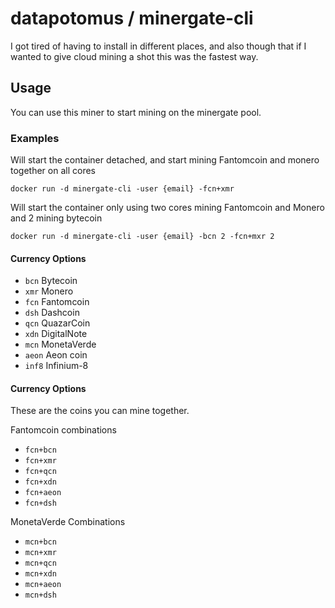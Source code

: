 # datapotomus / minergate-cli

I got tired of having to install in different places, and also though that if I wanted to give cloud mining a shot this was the fastest way.

## Usage
You can use this miner to start mining on the minergate pool.

### Examples

Will start the container detached, and start mining Fantomcoin and monero together on all cores
```
docker run -d minergate-cli -user {email} -fcn+xmr
```

Will start the container only using two cores mining Fantomcoin and Monero and 2 mining bytecoin
```
docker run -d minergate-cli -user {email} -bcn 2 -fcn+mxr 2
```


#### Currency Options
- `bcn`  Bytecoin
- `xmr`  Monero
- `fcn`  Fantomcoin
- `dsh`  Dashcoin
- `qcn`  QuazarCoin
- `xdn`  DigitalNote
- `mcn`  MonetaVerde
- `aeon` Aeon coin
- `inf8` Infinium-8

#### Currency Options
These are the coins you can mine together.

Fantomcoin combinations
- `fcn+bcn`
- `fcn+xmr`
- `fcn+qcn`
- `fcn+xdn`
- `fcn+aeon`
- `fcn+dsh`

MonetaVerde Combinations
- `mcn+bcn`
- `mcn+xmr`
- `mcn+qcn`
- `mcn+xdn`
- `mcn+aeon`
- `mcn+dsh`
